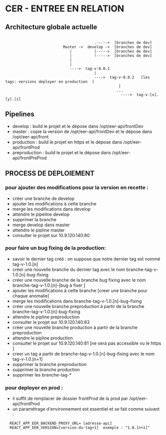 # CER - ENTREE EN RELATION

## Architecture globale actuelle

```

                                        .----->  [branches de dev]
                          Master ->  develop ->  [branches de dev]
                             |          |----->  [branches de dev]
                             |          !----->  [branches de dev]
                             |
                             |
                             ---->  tag-v-0.0.1
                                        |
                                        ---->  tag-v-0.0.2   [les tags: versions deployer en production  ]
                                                   |
                                                  ...
                                                    ---->  tag-v-[x].[y].[z]
```

## Pipelines

- develop : build le projet et le dépose dans /opt/eer-api/frontDev
- master : copie la version de /opt/eer-api/frontDev et le dépose dans /opt/eer-api/front
- production : build le projet en https et le dépose dans /opt/eer-api/frontProd
- preproduction : build le projet et le dépose dans /opt/eer-api/frontPreProd

## PROCESS DE DEPLOIEMENT

### pour ajouter des modifications pour la version en recette :

- créer une branche de develop
- ajouter les modifications à cette branche
- merge les modifications dans develop
- attendre le pipeline develop
- supprimer la branche
- merge develop dans master
- attendre le pipline master
- consulter le projet sur 10.9.120.140:80

### pour faire un bug fixing de la production:

- savoir le dernier tag créé : on suppose que notre dernier tag est nommé tag-v-1.0.[n]
- créer une nouvelle branche du dernier tag avec le nom branche-tag-v-1.0.[n]-bug-fixing
- créer une nouvelle branche de la branche bug fixing avec le nom branche-tag-v-1.0.[n]-[bug à fixer ]
- ajouter les modifications à cette branche [creer une branche pour chaque anomalie]
- merge les modifications dans branche-tag-v-1.0.[n]-bug-fixing
- créer une nouvelle branche preproduction à partir de la branche branche-tag-v-1.0.[n]-bug-fixing
- attendre le pipline preproduction
- consulter le projet sur 10.9.120.140:83
- créer une nouvelle branche production à partir de la branche preproduction
- attendre le pipline production
- consulter le projet sur 10.9.120.140:81 [ne sera pas accessible vu le https ]
- creer un tag a partir de branche-tag-v-1.0.[n]-bug-fixing avec le nom tag-v-1.0.[n+1]
- supprimer la branche preproduction
- supprimer la branche production
- supprimer les branche-tag-\*

### pour deployer en prod :

- il suffit de remplacer de dossier frontProd de la prod par /opt/eer-api/frontProd
- un paramétrage d'environnement est essentiel et se fait comme suivant :

```
  REACT_APP_EER_BACKEND_PROXY_URL= [adresse-api]
  REACT_APP_EER_VERSION=[version-du-tag+1]  exemple : "1.0.[n+1]"
```
